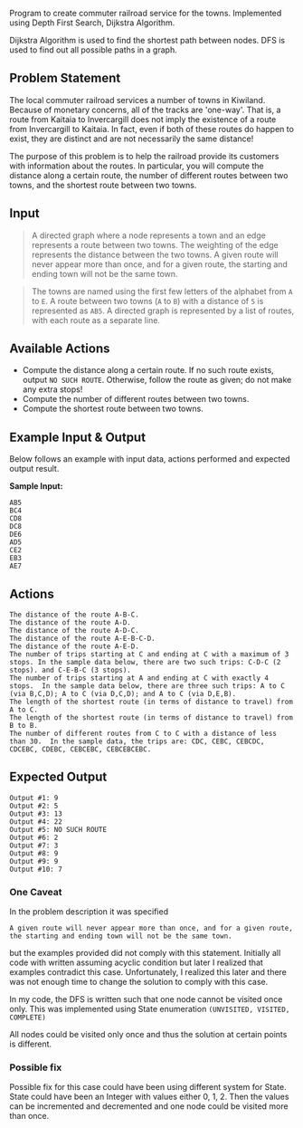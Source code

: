 Program to create commuter railroad service for the towns. Implemented using Depth First Search, Dijkstra Algorithm. 

Dijkstra Algorithm is used to find the shortest path between nodes.
DFS is used to find out all possible paths in a graph. 

## Problem Statement

The local commuter railroad services a number of towns in Kiwiland. Because of monetary concerns, all of the tracks are 'one-way'. That is, a route from Kaitaia to Invercargill does not imply the existence of a route from Invercargill to Kaitaia.  In fact, even if both of these routes do happen to exist, they are distinct and are not necessarily the same distance!

The purpose of this problem is to help the railroad provide its customers with information about the routes. In particular, you will compute the distance along a certain route, the number of different routes between two towns, and the shortest route between two towns.

## Input

> A directed graph where a node represents a town and an edge represents a route between two towns. The weighting of the edge represents the distance between the two towns. A given route will never appear more than once, and for a given route, the starting and ending town will not be the same town.

> The towns are named using the first few letters of the alphabet from `A` to `E`.  A route between two towns (`A` to `B`) with a distance of `5` is represented as `AB5`. A directed graph is represented by a list of routes, with each route as a separate line.

## Available Actions

* Compute the distance along a certain route. If no such route exists, output `NO SUCH ROUTE`. Otherwise, follow the route as given; do not make any extra stops!
* Compute the number of different routes between two towns.
* Compute the shortest route between two towns.

## Example Input & Output

Below follows an example with input data, actions performed and expected output result.

**Sample Input:**

```
AB5
BC4
CD8
DC8
DE6
AD5
CE2
EB3
AE7
```

## Actions

```
The distance of the route A-B-C.
The distance of the route A-D.
The distance of the route A-D-C.
The distance of the route A-E-B-C-D.
The distance of the route A-E-D.
The number of trips starting at C and ending at C with a maximum of 3 stops. In the sample data below, there are two such trips: C-D-C (2 stops). and C-E-B-C (3 stops).
The number of trips starting at A and ending at C with exactly 4 stops.  In the sample data below, there are three such trips: A to C (via B,C,D); A to C (via D,C,D); and A to C (via D,E,B).
The length of the shortest route (in terms of distance to travel) from A to C.
The length of the shortest route (in terms of distance to travel) from B to B.
The number of different routes from C to C with a distance of less than 30.  In the sample data, the trips are: CDC, CEBC, CEBCDC, CDCEBC, CDEBC, CEBCEBC, CEBCEBCEBC.
```

## Expected Output

```
Output #1: 9
Output #2: 5
Output #3: 13
Output #4: 22
Output #5: NO SUCH ROUTE
Output #6: 2
Output #7: 3
Output #8: 9
Output #9: 9
Output #10: 7
```

### One Caveat
In the problem description it was specified

 `A given route will never appear more than once, and for a given route, the starting and ending town will not be the same town.`  

but the examples provided did not comply with this statement. Initially all code with
 written assuming acyclic condition but later I realized that examples contradict this case.
Unfortunately, I realized this later and there was not enough time to change the solution to comply with this case. 

In my code, the DFS is written such that one node cannot be visited once only. This was implemented using 
State enumeration `(UNVISITED, VISITED, COMPLETE)`

All nodes could be visited only once and thus the solution at certain points is different. 

### Possible fix
Possible fix for this case could have been using different system for State. State could have been an Integer with 
values either 0, 1, 2. Then the values can be incremented and decremented and one node could be visited more than once.